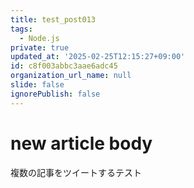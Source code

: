 ```yaml
---
title: test_post013
tags:
  - Node.js
private: true
updated_at: '2025-02-25T12:15:27+09:00'
id: c8f003abbc3aae6adc45
organization_url_name: null
slide: false
ignorePublish: false
---
```

# new article body
複数の記事をツイートするテスト
